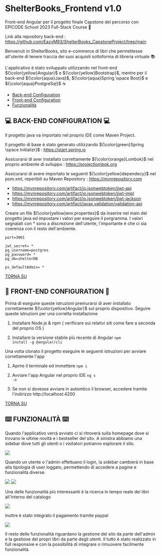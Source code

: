 # ShelterBooks_Frontend v1.0
Front-end Angular per il progetto finale Capstone del percorso con EPICODE School 2023 Full-Stack Course 🚀

Link alla repository back-end : https://github.com/EazyM93/ShelterBooks_CapstoneProject/tree/main

Benvenuti in ShelterBooks, sito e-commerce di libri che permettesse all'utente di tenere traccia dei suoi acquisti sottoforma di libreria virtuale 📚

L'applicativo è stato sviluppato utilizzando nel front-end ${\color{yellow}Angular}$ e ${\color{yellow}Bootstrap}$, mentre per il back-end ${\color{aqua}Java}$, ${\color{aqua}Spring \space Boot}$ e ${\color{aqua}PostgreSql}$ ☕️

 - <a href="#-back-end-configuration-">Back-end Configuration</a>
 - <a href="#-front-end-configuration-">Front-end Configuration</a>
 - <a href="#%EF%B8%8F-funzionalità-%EF%B8%8F">Funzionalità</a>

💻 **BACK-END CONFIGURATION** 💻
-----------------------------------
Il progetto java va importato nel proprio IDE come Maven Project.

Il progetto di base è stato generato utilizzando ${\color{green}Spring \space Initializr}$ : https://start.spring.io

Assicurarsi di aver installato correttamente ${\color{orange}Lombok}$ nel proprio ambiente di sviluppo : https://projectlombok.org

Assicurarsi di avere importato le seguenti ${\color{yellow}dependecy}$ nel pom.xml, reperibili su Maven Repository : https://mvnrepository.com

- https://mvnrepository.com/artifact/io.jsonwebtoken/jjwt-api
- https://mvnrepository.com/artifact/io.jsonwebtoken/jjwt-impl
- https://mvnrepository.com/artifact/io.jsonwebtoken/jjwt-jackson
- https://mvnrepository.com/artifact/javax.validation/validation-api

Creare un file ${\color{yellow}env.properties}$ da inserire nel main del progetto java ed impostare i valori per eseguire il porgramma.
I valori segnalati con * sono a discrezione dell'utente, l'importante è che ci sia coerenza con il resto dell'ambiente.
```
port=3001

jwt_secret= *
pg_username=postgres
pg_password= *
pg_db=shelterDB

ps_defaultAdmin= *
```
<a href="#">TORNA SU</a>

👤 **FRONT-END CONFIGURATION** 👤
----------------------------------
Prima di eseguire queste istruzioni premurarsi di aver installato correttamente ${\color{yellow}Angular}$ sul proprio dispositivo.
Seguire queste istruzioni per una corretta installazione

1. Installare Node.js & npm ( verificare sui relativi siti come fare a seconda del proprio OS )

2. Installare la versione stabile più recente di Angular <code>npm install -g @angular/cli</code>

Una volta clonato il progetto eseguire le seguenti istruzioni per avviare correttamente l'app

1. Aprire il terminale ed immettere <code>npm i</code>

2. Avviare l'app Angular nel proprio IDE <code>ng s -o</code>

3. Se non si dovesse avviare in automtico il browser, accedere tramite l'indirizzo http://localhost:4200

<a href="#">TORNA SU</a>

⌨️ **FUNZIONALITÀ** ⌨️
---------------------

Quando l'applicativo verrà avviato ci si ritroverà sulla homepage dove si trovano le ultime novità e i bestseller del sito.
A sinistra abbiamo una sidebar dove tutti gli utenti o i visitatori potranno esplorare il sito.

<img src="https://res.cloudinary.com/drjlfkl1v/image/upload/f_auto,q_auto/vdei0f9uoksemn85xgpt">

Quando un utente o l'admin effettuano il login, la sidebar cambierà in base alla tipologia di user loggato, permettendo di accedere a pagine e funzionalità diverse.


<div>
 <img src="https://res.cloudinary.com/drjlfkl1v/image/upload/f_auto,q_auto/g2kkcr8ngmrxgjkythnj">
 <img src="https://res.cloudinary.com/drjlfkl1v/image/upload/f_auto,q_auto/ygs2eskgdaym7kmfik3z">
</div>


Una delle funzionalità più interessanti è la ricerca in tempo reale dei libri all'interno del catalogo


<img src="https://res.cloudinary.com/drjlfkl1v/image/upload/f_auto,q_auto/u9xcwuqkpxbiy0ifxs7n">


Inoltre è stato integrato il pagamento tramite paypal


<img src="https://res.cloudinary.com/drjlfkl1v/image/upload/f_auto,q_auto/boyk2losggyy7azl1wzl">


Il resto delle funzionalità riguardano la gestione del sito da parte dell'admin e la gestione dei propri libri da parte degli utenti. Il tutto è stato realizzato in full responsive e con la possibilità di integrare o rimuovere facilmente funzionalità.
